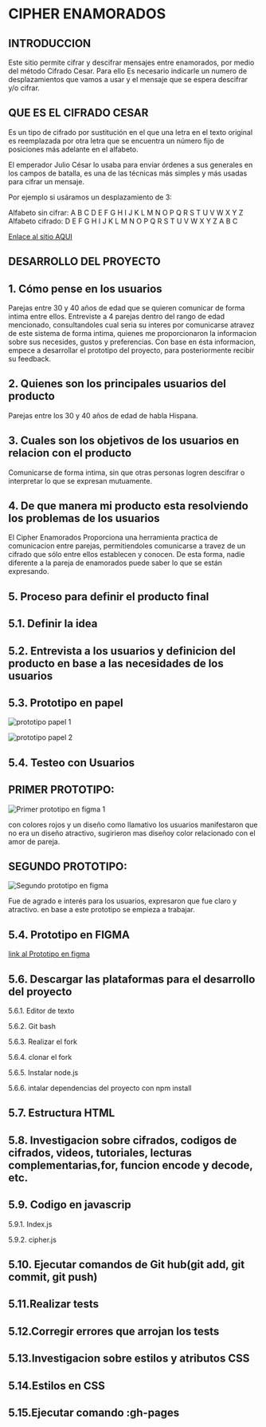 # CIPHER ENAMORADOS

## INTRODUCCION

Este sitio permite cifrar y descifrar mensajes entre enamorados, por medio del método Cifrado Cesar. Para ello Es necesario indicarle un  numero de desplazamientos que vamos a usar y el mensaje que se espera descifrar y/o cifrar.

## QUE ES EL CIFRADO CESAR

Es un tipo de cifrado por sustitución en el que una letra en el texto original es reemplazada por otra letra que se encuentra un número fijo de posiciones más adelante en el alfabeto.

El emperador Julio César lo usaba para enviar órdenes a sus generales en los campos de batalla, es una de las técnicas más simples y más usadas para cifrar un mensaje.

Por ejemplo si usáramos un desplazamiento de 3:

Alfabeto sin cifrar: A B C D E F G H I J K L M N O P Q R S T U V W X Y Z
Alfabeto cifrado: D E F G H I J K L M N O P Q R S T U V W X Y Z A B C


[Enlace al sitio AQUI](https://erikaarango.github.io/SCL015-cipher/src/index.html)

## DESARROLLO DEL PROYECTO

## 1. Cómo pense en los usuarios

Parejas entre 30 y 40 años de edad que  se quieren comunicar de forma intima entre ellos. Entreviste a 4 parejas dentro del rango de edad mencionado, consultandoles cual seria su interes por comunicarse atravez de este sistema de forma intima, quienes me proporcionaron la informacion sobre sus necesides, gustos y preferencias. Con base en ésta informacion, empece a desarrollar el prototipo del proyecto, para posteriormente recibir su feedback.
 
## 2. Quienes son los principales usuarios del producto

Parejas entre los 30 y 40 años de edad de habla Hispana.

## 3. Cuales son los objetivos de  los usuarios en relacion con el producto

Comunicarse de forma intima, sin que otras personas logren descifrar o  interpretar lo que se expresan mutuamente.

## 4. De que manera mi producto esta resolviendo los problemas de los usuarios

El Cipher Enamorados Proporciona una herramienta practica de comunicacion entre parejas, permitiendoles comunicarse a travez de un cifrado que sólo entre ellos establecen y conocen. De esta forma, nadie diferente a la pareja de enamorados puede saber lo que se están expresando.


## 5. Proceso para definir el producto final

## 5.1. Definir la idea

## 5.2. Entrevista a los usuarios y definicion del producto en base a las  necesidades de los usuarios

## 5.3. Prototipo en papel

![prototipo papel 1](https://github.com/erikaArango/SCL015-cipher/blob/master/pPapel1.jpg)

![prototipo papel 2](https://github.com/erikaArango/SCL015-cipher/blob/master/pPapel2.jpg)


## 5.4. Testeo con Usuarios

## PRIMER PROTOTIPO: 


![Primer prototipo en figma 1](https://github.com/erikaArango/SCL015-cipher/blob/master/pFigma1.jpg)

con colores rojos y un diseño como llamativo
los usuarios manifestaron que no era un diseño atractivo, sugirieron mas diseñoy color relacionado con el amor de pareja.


## SEGUNDO PROTOTIPO: 

![Segundo prototipo en figma ](https://github.com/erikaArango/SCL015-cipher/blob/master/pFigma2.png)


Fue de agrado e interés para los usuarios, expresaron que fue claro y atractivo. en base a este prototipo se empieza a trabajar.

## 5.4. Prototipo en FIGMA
[link al Prototipo en figma](https://www.figma.com/file/VS1vZ5YvlaOFf6iwXH2keQ/cipher-ENAMORADOS?node-id=0%3A1)

## 5.6. Descargar las plataformas para el desarrollo del proyecto 

  5.6.1. Editor de texto
 
   5.6.2. Git bash
 
   5.6.3. Realizar el fork
 
   5.6.4. clonar el fork
 
   5.6.5. Instalar node.js
 
   5.6.6. intalar dependencias del proyecto con npm install

## 5.7. Estructura HTML

## 5.8. Investigacion sobre cifrados, codigos de cifrados, videos, tutoriales, lecturas complementarias,for, funcion encode y decode, etc.

## 5.9. Codigo en javascrip

   5.9.1. Index.js

   5.9.2. cipher.js

## 5.10. Ejecutar comandos de Git hub(git add, git commit, git push) 

## 5.11.Realizar tests

## 5.12.Corregir errores que arrojan los tests

## 5.13.Investigacion sobre estilos y atributos CSS

## 5.14.Estilos en CSS

## 5.15.Ejecutar comando :gh-pages 





